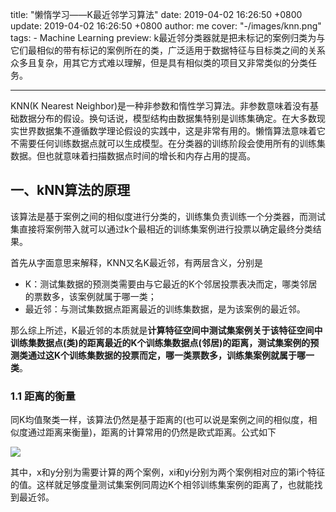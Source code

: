 title: "懒惰学习——K最近邻学习算法"
date: 2019-04-02 16:26:50 +0800
update: 2019-04-02 16:26:50 +0800
author: me
cover: "-/images/knn.png"
tags:
    - Machine Learning
preview: k最近邻分类器就是把未标记的案例归类为与它们最相似的带有标记的案例所在的类，广泛适用于数据特征与目标类之间的关系众多且复杂，用其它方式难以理解，但是具有相似类的项目又非常类似的分类任务。

---

KNN(K Nearest Neighbor)是一种非参数和惰性学习算法。非参数意味着没有基础数据分布的假设。换句话说，模型结构由数据集特别是训练集确定。在大多数现实世界数据集不遵循数学理论假设的实践中，这是非常有用的。懒惰算法意味着它不需要任何训练数据点就可以生成模型。在分类器的训练阶段会使用所有的训练集数据。但也就意味着扫描数据点时间的增长和内存占用的提高。

## 一、kNN算法的原理

该算法是基于案例之间的相似度进行分类的，训练集负责训练一个分类器，而测试集直接将案例带入就可以通过k个最相近的训练集案例进行投票以确定最终分类结果。

首先从字面意思来解释，KNN又名K最近邻，有两层含义，分别是

+ K：测试集数据的预测类需要由与它最近的K个邻居投票表决而定，哪类邻居的票数多，该案例就属于哪一类；
+ 最近邻：与测试集数据点距离最近的训练集数据，是为该案例的最近邻。

那么综上所述，K最近邻的本质就是**计算特征空间中测试集案例关于该特征空间中训练集数据点(类)的距离最近的K个训练集数据点(邻居)的距离，测试集案例的预测类通过这K个训练集数据的投票而定，哪一类票数多，训练集案例就属于哪一类**。

### 1.1 距离的衡量

同K均值聚类一样，该算法仍然是基于距离的(也可以说是案例之间的相似度，相似度通过距离来衡量)，距离的计算常用的仍然是欧式距离。公式如下

![](/images/article/k-means1.png)

其中，x和y分别为需要计算的两个案例，xi和yi分别为两个案例相对应的第i个特征的值。这样就足够度量测试集案例同周边K个相邻训练集案例的距离了，也就能找到最近邻。